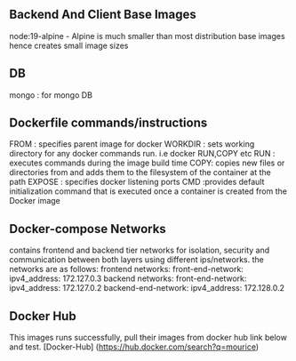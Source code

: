 ## Backend And Client Base Images
 node:19-alpine - Alpine  is much smaller than most distribution base images hence creates small image sizes

## DB
  mongo : for mongo DB

## Dockerfile commands/instructions 

 FROM : specifies parent image for docker 
 WORKDIR : sets working directory for any docker commands run. i.e docker RUN,COPY etc
 RUN : executes commands during the image build time
 COPY: copies new files or directories from <src> and adds them to the filesystem of the container at the 
    path <dest> 
 EXPOSE : specifies docker listening ports
 CMD :provides  default initialization command that is executed once a container is created from the Docker image

## Docker-compose Networks

contains frontend and backend tier networks for isolation, security and communication between both layers using different ips/networks.
the networks are as follows:
 frontend
  networks:
      front-end-network:
        ipv4_address: 172.127.0.3
 backend
  networks:
      front-end-network:
        ipv4_address: 172.127.0.2
      backend-end-network:
        ipv4_address: 172.128.0.2
  

## Docker Hub

This images runs successfully, pull their images from docker hub link below and test.
 [Docker-Hub] (https://hub.docker.com/search?q=mourice)